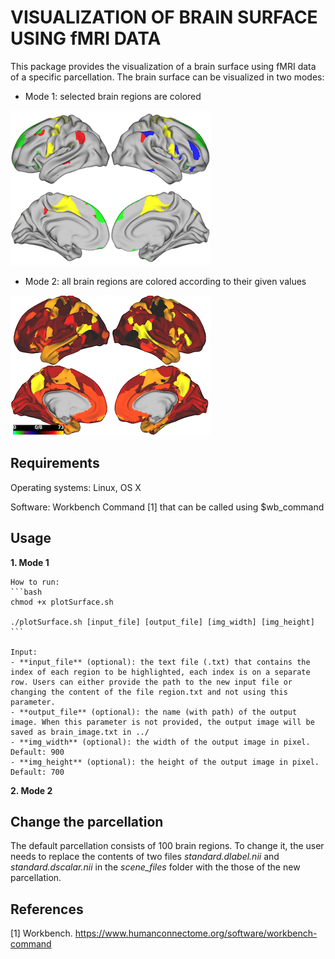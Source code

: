 # VISUALIZATION OF BRAIN SURFACE USING fMRI DATA

This package provides the visualization of a brain surface using fMRI data of a specific parcellation. The brain surface can be visualized in two modes:

- Mode 1: selected brain regions are colored

![](selected_regions.png)

- Mode 2: all brain regions are colored according to their given values

![](all_regions.png)

## Requirements

Operating systems: Linux, OS X

Software: Workbench Command [1] that can be called using $wb_command

## Usage
**1. Mode 1**

    How to run:
    ```bash
    chmod +x plotSurface.sh

    ./plotSurface.sh [input_file] [output_file] [img_width] [img_height]
    ```

    Input:
    - **input_file** (optional): the text file (.txt) that contains the index of each region to be highlighted, each index is on a separate row. Users can either provide the path to the new input file or changing the content of the file region.txt and not using this parameter.
    - **output_file** (optional): the name (with path) of the output image. When this parameter is not provided, the output image will be saved as brain_image.txt in ../
    - **img_width** (optional): the width of the output image in pixel. Default: 900
    - **img_height** (optional): the height of the output image in pixel. Default: 700

**2. Mode 2**

## Change the parcellation

The default parcellation consists of 100 brain regions. To change it, the user needs to replace the contents of two files *standard.dlabel.nii* and *standard.dscalar.nii* in the *scene_files* folder with the those of the new parcellation.

## References

[1] Workbench. https://www.humanconnectome.org/software/workbench-command
